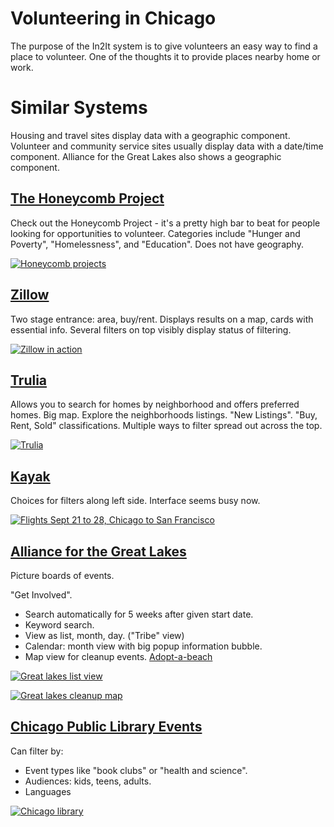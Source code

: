 # Volunteering in Chicago

The purpose of the In2It system is to give volunteers an easy way to find a 
place to volunteer. One of the thoughts it to provide places nearby home or work.

# Similar Systems

Housing and travel sites display data with a geographic
component. Volunteer and community service sites usually display data
with a date/time component. Alliance for the Great Lakes also shows a geographic
component. 

## [The Honeycomb Project](https://events.thehoneycombproject.org/)

   Check out the Honeycomb Project - it's a pretty high bar to beat
   for people looking for opportunities to volunteer. Categories
   include "Hunger and Poverty", "Homelessness", and "Education".
   Does not have geography. 

  [![Honeycomb projects](small/honeycomb.png)](large/honeycomb.png)

## [Zillow](https://zillow.com)

  Two stage entrance: area, buy/rent. Displays results on a map,
  cards with essential info. Several filters on top visibly display
  status of filtering.

  [![Zillow in action](small/zillow.png)](large/zillow.png)

## [Trulia](https://trulia.com)

  Allows you to search for homes by neighborhood and offers
  preferred homes. Big map. Explore the neighborhoods listings. "New
  Listings". "Buy, Rent, Sold" classifications. Multiple ways to
  filter spread out across the top.

  [![Trulia](small/trulia.png)](large/trulia.png)

## [Kayak](https://kayak.com)

   Choices for filters along left side. Interface seems busy now.

   [![Flights Sept 21 to 28, Chicago to San Francisco](small/kayak.png)](large/kayak.png)
   

## [Alliance for the Great Lakes](https://greatlakes.org)

  Picture boards of events.

  "Get Involved".

  * Search automatically for 5 weeks after given start date.
  * Keyword search.
  * View as list, month, day. ("Tribe" view)
  * Calendar: month view with big popup information bubble.
  * Map view for cleanup events. 
    [Adopt-a-beach](http://greatlakesadopt.org)
  
  [![Great lakes list view](small/greatlakes--list-nofilter.png)](large/greatlakes--list-nofilter.png)

  [![Great lakes cleanup map](small/greatlakes--cleanup-events-map.png)](large/greatlakes--cleanup-events-map.png)

## [Chicago Public Library Events](https://chipublib.bibliocommons.com/events/search/local_start=2019-08-22%20TO%202019-08-29&near=-87.650714,41.8733696&distance=3)

  Can filter by:

  * Event types like "book clubs" or "health
    and science".
  * Audiences: kids, teens, adults.
  * Languages

  [![Chicago library](small/chicago-library.png)](large/chicago-library.png)

